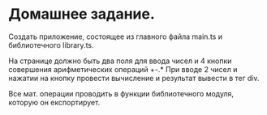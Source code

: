 # Домашнее задание.

Создать приложение, состоящее из главного файла main.ts и библиотечного library.ts.

На странице должно быть два поля для ввода чисел и 4 кнопки совершения арифметических операций +-.*
При вводе 2 чисел и нажатии на кнопку провести вычисление и результат вывести в тег div.

Все мат. операции проводить в функции библиотечного модуля, которую он експортирует.
